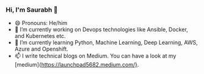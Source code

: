 ### Hi, I'm Saurabh 👋

- 😄 Pronouns: He/him
- 🔭 I’m currently working on Devops technologies like Ansible, Docker, and Kubernetes etc.
- 🌱 I’m currently learning Python, Machine Learning, Deep Learning, AWS, Azure and Openshift.
- 📫 I write technical blogs on Medium. You can have a look at my [medium]{https://launchpad5682.medium.com/}.

